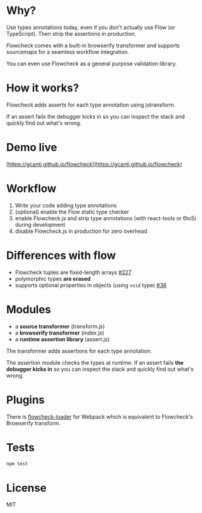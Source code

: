 # Why?

Use types annotations today, even if you don't actually use Flow (or TypeScript). Then strip the assertions in production.

Flowcheck comes with a built-in browserify transformer and supports sourcemaps for a seamless workflow integration.

You can even use Flowcheck as a general purpose validation library.

# How it works?

Flowcheck adds asserts for each type annotation using jstransform.

If an assert fails the debugger kicks in so you can inspect the stack and quickly find out what's wrong.

# Demo live

[https://gcanti.github.io/flowcheck](https://gcanti.github.io/flowcheck)

# Workflow

1. Write your code adding type annotations
2. (optional) enable the Flow static type checker
3. enable Flowcheck.js and strip type annotations (with react-tools or 6to5) during development
4. disable Flowcheck.js in production for zero overhead

# Differences with flow

- Flowcheck tuples are fixed-length arrays [#227](https://github.com/facebook/flow/issues/227)
- polymorphic types **are erased**
- supports optional properties in objects (using `void` type) [#38](https://github.com/facebook/flow/issues/38)

# Modules

- a **source transformer** (transform.js)
- a **browserify transformer** (index.js)
- a **runtime assertion library** (assert.js)

The transformer adds assertions for each type annotation.

The assertion module checks the types at runtime. If an assert fails **the debugger kicks in** so you can inspect the stack and quickly find out what's wrong.

# Plugins

There is [flowcheck-loader](https://github.com/gaearon/flowcheck-loader) for Webpack which is equivalent to Flowcheck's Browserify transform.

# Tests

```js
npm test
```

# License

MIT
